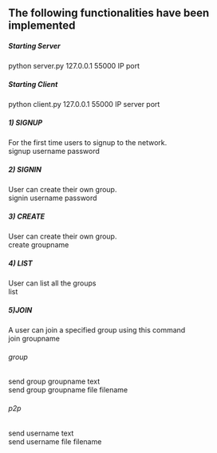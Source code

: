## The following functionalities have been implemented 

##### Starting Server
python server.py 127.0.0.1 55000    IP  port

##### Starting Client
python client.py 127.0.0.1 55000    IP  server port

##### 1) SIGNUP
For the first time users to signup to the network.<br/>
signup  username  password

##### 2) SIGNIN
 User can create their own group.<br/>
 signin username password

##### 3) CREATE
User can create their own group.<br/>
create groupname

##### 4) LIST
User can list all the groups<br/>
list

##### 5)JOIN
A user can join a specified group using this command <br/>
join groupname


###### group 

send group groupname text<br/>
send group groupname file filename

###### p2p
send username text<br/>
send username file filename
 

  
